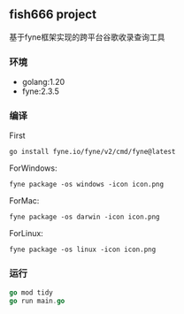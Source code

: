 ## fish666 project
基于fyne框架实现的跨平台谷歌收录查询工具

### 环境
- golang:1.20
- fyne:2.3.5

### 编译
First
```shell
go install fyne.io/fyne/v2/cmd/fyne@latest
```
ForWindows:
```shell
fyne package -os windows -icon icon.png
```
ForMac:
```shell
fyne package -os darwin -icon icon.png
```
ForLinux:
```shell
fyne package -os linux -icon icon.png
```
### 运行
```go
go mod tidy
go run main.go
```
